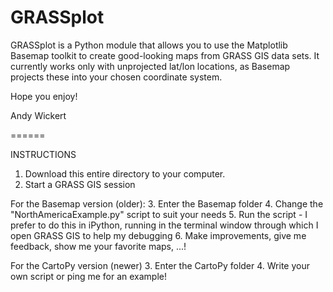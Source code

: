 GRASSplot
=========

GRASSplot is a Python module that allows you to use the Matplotlib Basemap toolkit to create good-looking maps from GRASS GIS data sets. It currently works only with unprojected lat/lon locations, as Basemap projects these into your chosen coordinate system.

Hope you enjoy!

Andy Wickert


======

INSTRUCTIONS

1. Download this entire directory to your computer.
2. Start a GRASS GIS session

For the Basemap version (older):
3. Enter the Basemap folder
4. Change the "NorthAmericaExample.py" script to suit your needs
5. Run the script - I prefer to do this in iPython, running in the terminal window through which I open GRASS GIS to help my debugging
6. Make improvements, give me feedback, show me your favorite maps, ...!

For the CartoPy version (newer)
3. Enter the CartoPy folder
4. Write your own script or ping me for an example!
